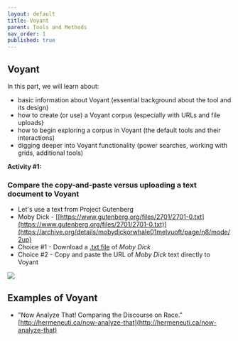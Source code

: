 ```yaml
---
layout: default
title: Voyant
parent: Tools and Methods
nav_order: 1
published: true
---
```

## Voyant

In this part, we will learn about:

- basic information about Voyant (essential background about the tool and its design)
- how to create (or use) a Voyant corpus (especially with URLs and file uploads)
- how to begin exploring a corpus in Voyant (the default tools and their interactions)
- digging deeper into Voyant functionality (power searches, working with grids, additional tools)

**Activity #1:**

### Compare the copy-and-paste versus uploading a text document to Voyant

- Let's use a text from Project Gutenberg
- Moby Dick - [[https://www.gutenberg.org/files/2701/2701-0.txt](https://www.gutenberg.org/files/2701/2701-0.txt)](https://archive.org/details/mobydickorwhale01melvuoft/page/n8/mode/2up)
- Choice #1 - Download a [.txt file](https://www.gutenberg.org/files/2701/2701-0.txt) of _Moby Dick_
- Choice #2 - Copy and paste the URL of _Moby Dick_ text directly to Voyant

![]({{site.baseurl}}/content/voyant.PNG)



## Examples of Voyant

- "Now Analyze That! Comparing the Discourse on Race." [http://hermeneuti.ca/now-analyze-that](http://hermeneuti.ca/now-analyze-that)
